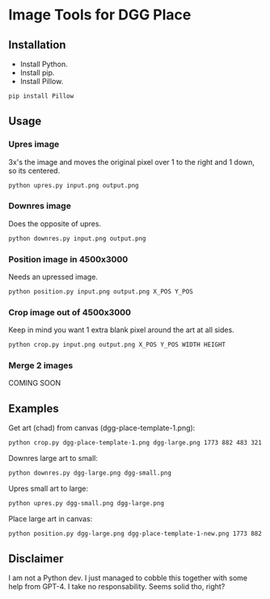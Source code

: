# Image Tools for DGG Place

## Installation

- Install Python.
- Install pip.
- Install Pillow.

```sh
pip install Pillow
```

## Usage

### Upres image

3x's the image and moves the original pixel over 1 to the right and 1 down, so its centered.
```sh
python upres.py input.png output.png
```

### Downres image

Does the opposite of upres.
```sh
python downres.py input.png output.png
```

### Position image in 4500x3000

Needs an upressed image.
```sh
python position.py input.png output.png X_POS Y_POS
```

### Crop image out of 4500x3000

Keep in mind you want 1 extra blank pixel around the art at all sides.
```sh
python crop.py input.png output.png X_POS Y_POS WIDTH HEIGHT
```

### Merge 2 images

COMING SOON

## Examples

Get art (chad) from canvas (dgg-place-template-1.png):
```sh
python crop.py dgg-place-template-1.png dgg-large.png 1773 882 483 321
```

Downres large art to small:
```sh
python downres.py dgg-large.png dgg-small.png
```

Upres small art to large:
```sh
python upres.py dgg-small.png dgg-large.png
```

Place large art in canvas:
```sh
python position.py dgg-large.png dgg-place-template-1-new.png 1773 882
```

## Disclaimer

I am not a Python dev. I just managed to cobble this together with some help from GPT-4. I take no responsability. Seems solid tho, right?

